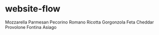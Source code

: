 # website-flow
Mozzarella
Parmesan
Pecorino Romano
Ricotta
Gorgonzola
Feta
Cheddar
Provolone
Fontina
Asiago